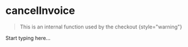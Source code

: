 # cancelInvoice

<include from="Snippets-CheckoutAPI.md" element-id="snippet-header" />

> This is an internal function used by the checkout
{style="warning"}

Start typing here...